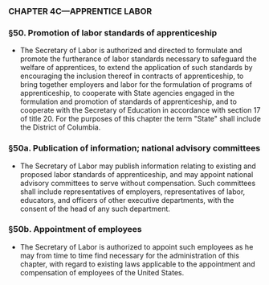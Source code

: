 ### **CHAPTER 4C—APPRENTICE LABOR**

### §50. Promotion of labor standards of apprenticeship
* The Secretary of Labor is authorized and directed to formulate and promote the furtherance of labor standards necessary to safeguard the welfare of apprentices, to extend the application of such standards by encouraging the inclusion thereof in contracts of apprenticeship, to bring together employers and labor for the formulation of programs of apprenticeship, to cooperate with State agencies engaged in the formulation and promotion of standards of apprenticeship, and to cooperate with the Secretary of Education in accordance with section 17 of title 20. For the purposes of this chapter the term "State" shall include the District of Columbia.

### §50a. Publication of information; national advisory committees
* The Secretary of Labor may publish information relating to existing and proposed labor standards of apprenticeship, and may appoint national advisory committees to serve without compensation. Such committees shall include representatives of employers, representatives of labor, educators, and officers of other executive departments, with the consent of the head of any such department.

### §50b. Appointment of employees
* The Secretary of Labor is authorized to appoint such employees as he may from time to time find necessary for the administration of this chapter, with regard to existing laws applicable to the appointment and compensation of employees of the United States.